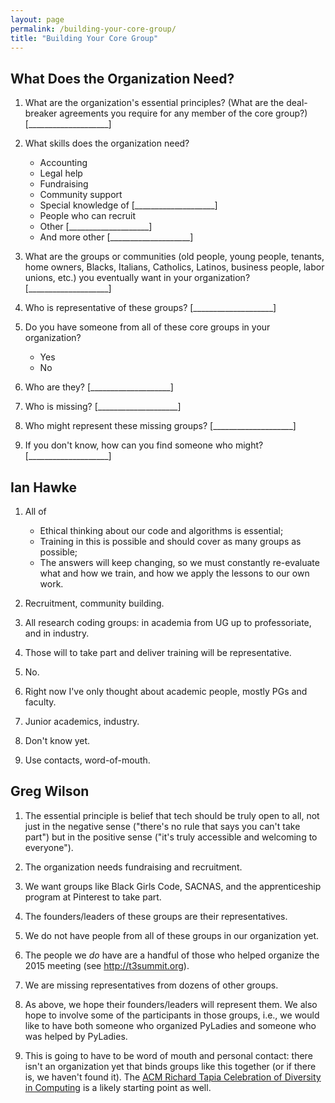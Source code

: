 ```yaml
---
layout: page
permalink: /building-your-core-group/
title: "Building Your Core Group"
---
```


## What Does the Organization Need?

1.  What are the organization's essential principles?
    (What are the deal-breaker agreements you require for any member of the core group?)
    [____________________]

2.  What skills does the organization need?
    *   Accounting
    *   Legal help
    *   Fundraising
    *   Community support
    *   Special knowledge of [____________________]
    *   People who can recruit
    *   Other [____________________]
    *   And more other [____________________]

3.  What are the groups or communities (old people, young people, tenants, home owners,
    Blacks, Italians, Catholics, Latinos, business people, labor unions, etc.) you
    eventually want in your organization? [____________________]

4.  Who is representative of these groups?
    [____________________]

5.  Do you have someone from all of these core groups in your organization?
    *   Yes
    *   No

6.  Who are they? [____________________]

7.  Who is missing? [____________________]

8.  Who might represent these missing groups? [____________________]

9.  If you don't know, how can you find someone who might?
    [____________________]

## Ian Hawke

1.  All of
    * Ethical thinking about our code and algorithms is essential;
    * Training in this is possible and should cover as many groups as possible;
    * The answers will keep changing, so we must constantly re-evaluate what and how we train, and how we apply the lessons to our own work.

2.  Recruitment, community building.

3.  All research coding groups: in academia from UG up to professoriate, and in industry.

4.  Those will to take part and deliver training will be representative.

5.  No.

6.  Right now I've only thought about academic people, mostly PGs and faculty.

7.  Junior academics, industry.

8.  Don't know yet.

9.  Use contacts, word-of-mouth.

## Greg Wilson

1.  The essential principle is belief that tech should be truly open to all,
    not just in the negative sense ("there's no rule that says you can't take part")
    but in the positive sense ("it's truly accessible and welcoming to everyone").

2.  The organization needs fundraising and recruitment.

3.  We want groups like Black Girls Code,
    SACNAS,
    and the apprenticeship program at Pinterest to take part.

4.  The founders/leaders of these groups are their representatives.

5.  We do not have people from all of these groups in our organization yet.

6.  The people we *do* have are a handful of those who helped organize the 2015 meeting
    (see <http://t3summit.org>).

7.  We are missing representatives from dozens of other groups.

8.  As above,
    we hope their founders/leaders will represent them.
    We also hope to involve some of the participants in those groups,
    i.e.,
    we would like to have both someone who organized PyLadies
    and someone who was helped by PyLadies.

9.  This is going to have to be word of mouth and personal contact:
    there isn't an organization yet that binds groups like this together
    (or if there is, we haven't found it).
    The [ACM Richard Tapia Celebration of Diversity in Computing](http://tapiaconference.org/)
    is a likely starting point as well.

